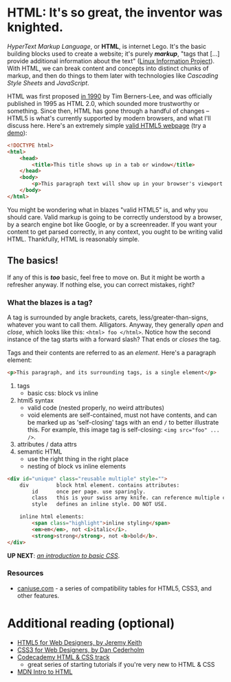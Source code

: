 # HTML: It's so great, the inventor was knighted.

*HyperText Markup Language*, or **HTML**, is internet Lego. It's the basic building blocks used to create a website; it's purely ***markup***, "tags that [...] provide additional information about the text" ([Linux Information Project](http://www.linfo.org/markup_language.html)). With HTML, we can break content and concepts into distinct chunks of markup, and then do things to them later with technologies like *Cascading Style Sheets* and *JavaScript*. 

HTML was first proposed [in 1990](http://www.w3.org/Proposal.html) by Tim Berners-Lee, and was officially published in 1995 as HTML 2.0, which sounded more trustworthy or something. Since then, HTML has gone through a handful of changes – HTML5 is what's currently supported by modern browsers, and what I'll discuss here. Here's an extremely simple [valid HTML5 webpage](http://validator.w3.org/check) (try a [demo](http://jsbin.com/figot/1/edit?html,output)):

````html
<!DOCTYPE html>
<html>
	<head>
		<title>This title shows up in a tab or window</title>
	</head>
	<body>
		<p>This paragraph text will show up in your browser's viewport. Heck yes.</p>
	</body>
</html>
````

You might be wondering what in blazes "valid HTML5" is, and why you should care. Valid markup is going to be correctly understood by a browser, by a search engine bot like Google, or by a screenreader. If you want your content to get parsed correctly, in any context, you ought to be writing valid HTML. Thankfully, HTML is reasonably simple.

## The basics!

If any of this is ***too*** basic, feel free to move on. But it might be worth a refresher anyway. If nothing else, you can correct mistakes, right?

### What the blazes is a tag?

A tag is surrounded by angle brackets, carets, less/greater-than-signs, whatever you want to call them. Alligators. Anyway, they generally *open* and *close*, which looks like this: `<html> foo </html>`. Notice how the second instance of the tag starts with a forward slash? That ends or *closes* the tag.

Tags and their contents are referred to as an *element*. Here's a paragraph element:

````html
<p>This paragraph, and its surrounding tags, is a single element</p>
````


1. tags
	* basic css: block vs inline
2. html5 syntax
	* valid code (nested properly, no weird attributes)
	* void elements are self-contained, must not have contents, and can be marked up as 'self-closing' tags with an end `/` to better illustrate this.
		For example, this image tag is self-closing: `<img src="foo" ... />`.
3. attributes / data attrs
4. semantic HTML
	* use the right thing in the right place
	* nesting of block vs inline elements

````html
<div id="unique" class="reusable multiple" style="">
	div			block html element. contains attributes:
		id		once per page. use sparingly.
		class	this is your swiss army knife. can reference multiple classes.
		style	defines an inline style. DO NOT USE.

	inline html elements:
		<span class="highlight">inline styling</span>
		<em>em</em>, not <i>italic</i>.
		<strong>strong</strong>, not <b>bold</b>.
</div>
````

**UP NEXT**: *[an introduction to basic CSS](https://github.com/egid/training/blob/master/frontend/CSS.md)*.

### Resources
* [caniuse.com][cani] - a series of compatibility tables for HTML5, CSS3, and other features.


# Additional reading (optional)

* [HTML5 for Web Designers, by Jeremy Keith][abhtml]
* [CSS3 for Web Designers, by Dan Cederholm][abcss]
* [Codecademy HTML & CSS track][codec]
	* great series of starting tutorials if you're very new to HTML & CSS
* [MDN Intro to HTML][mdnintro]

<!-- LINKS -->

 [cani]: http://caniuse.com/

 [mdnintro]: https://developer.mozilla.org/en-US/docs/Web/Guide/HTML/Introduction
 [mdncascade]: https://developer.mozilla.org/en-US/docs/Web/CSS/Cascade
 [mdninheritance]: https://developer.mozilla.org/en-US/docs/Web/CSS/inheritance

 [meyer]: http://meyerweb.com/eric/css/
 [codec]: http://www.codecademy.com/tracks/web
 
 [abcss]: http://www.abookapart.com/products/css3-for-web-designers
 [abhtml]: http://www.abookapart.com/products/html5-for-web-designers

 [rsg-colors]: https://trunk.redfintest.com/admin/style-guide/stingray/brand-colors